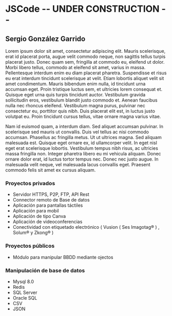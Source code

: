 # JSCode -- UNDER CONSTRUCTION --
## Sergio González Garrido
Lorem ipsum dolor sit amet, consectetur adipiscing elit. Mauris scelerisque, erat id placerat porta, augue velit commodo neque, non sagittis tellus turpis placerat justo. Donec quam sem, fringilla at commodo eu, eleifend ut dolor. Morbi libero tellus, commodo at eleifend sit amet, varius in massa. Pellentesque interdum enim eu diam placerat pharetra. Suspendisse et risus eu erat interdum tincidunt scelerisque at velit. Etiam lobortis aliquet velit sit amet condimentum. Mauris bibendum enim nulla, id tincidunt urna accumsan eget. Proin tristique luctus sem, et ultricies lorem consequat et. Quisque eget urna quis turpis tincidunt auctor. Vestibulum gravida sollicitudin eros, vestibulum blandit justo commodo et. Aenean faucibus nulla nec rhoncus eleifend. Vestibulum magna purus, pulvinar nec consectetur eu, porttitor quis nibh. Duis placerat elit est, in luctus justo volutpat eu. Proin tincidunt cursus tellus, vitae ornare magna varius vitae.

Nam id euismod quam, a interdum diam. Sed aliquet accumsan pulvinar. In scelerisque sed mauris ut convallis. Duis vel tellus ac nisi commodo accumsan. Phasellus ac fringilla metus. Ut ut ultrices magna. Sed aliquam malesuada est. Quisque eget ornare ex, id ullamcorper velit. In eget nisl eget erat scelerisque lobortis. Vestibulum tempus nibh risus, ac ultricies massa fringilla non. Integer pharetra libero eu mi vehicula aliquam. Donec ornare dolor erat, id luctus tortor tempus nec. Donec nec justo augue. In malesuada velit neque, vel malesuada lacus convallis eget. Praesent commodo felis sit amet ex cursus aliquam.

### Proyectos privados 
- Servidor HTTPS, P2P, FTP, API Rest
- Connector remoto de Base de datos
- Aplicación para pantallas táctiles
- Aplicación para mobil 
- Aplicación de tipo Canva
- Aplicación de videoconferencias
- Conectividad con etiquetado electrónico ( Vusion ( Ses Imagotag® ) , Solum® y Zkong® )


### Proyectos públicos
- Módulo para manipular BBDD mediante ojectos

### Manipulación de base de datos
- Mysql 8.0
- Redis
- SQL Server
- Oracle SQL
- CSV
- JSON
